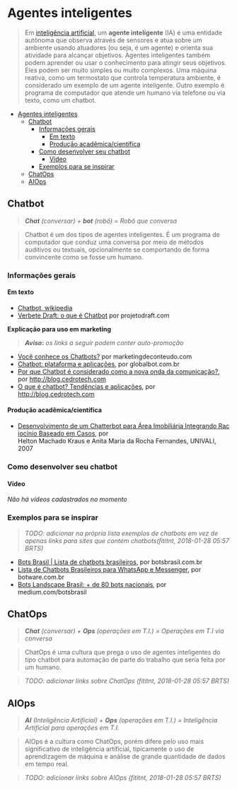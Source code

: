 # Agentes inteligentes

> Em [inteligência artificial](https://pt.wikipedia.org/wiki/Intelig%C3%AAncia_artificial),
um **agente inteligente** (IA) é uma entidade autônoma que observa através de
sensores e atua sobre um ambiente usando atuadores (ou seja, é um agente) e
orienta sua atividade para alcançar objetivos. Agentes inteligentes também
podem aprender ou usar o conhecimento para atingir seus objetivos. Eles podem
ser muito simples ou muito complexos. Uma máquina reativa, como um termostato
que controla temperatura ambiente, é considerado um exemplo de um agente
inteligente. Outro exemplo é programa de computador que atende um humano via
telefone ou via texto, como um chatbot.

<!-- TOC -->

- [Agentes inteligentes](#agentes-inteligentes)
    - [Chatbot](#chatbot)
        - [Informações gerais](#informações-gerais)
            - [Em texto](#em-texto)
            - [Produção acadêmica/científica](#produção-acadêmicacientífica)
        - [Como desenvolver seu chatbot](#como-desenvolver-seu-chatbot)
            - [Vídeo](#vídeo)
        - [Exemplos para se inspirar](#exemplos-para-se-inspirar)
    - [ChatOps](#chatops)
    - [AIOps](#aiops)

<!-- /TOC -->

## Chatbot

> _**Chat** (conversar) + **bot** (robô) = Robô que conversa_

> Chatbot é um dos tipos de agentes inteligentes. É um programa de computador que
conduz uma conversa por meio de métodos auditivos ou textuais, opcionalmente
se comportando de forma convincente como se fosse um humano. 

### Informações gerais

#### Em texto

- [Chatbot, wikipedia](https://pt.wikipedia.org/wiki/Chatterbot)
- [Verbete Draft: o que é Chatbot](https://projetodraft.com/verbete-draft-o-que-e-chatbot/) por projetodraft.com

**Explicação para uso em marketing**

> _**Aviso:** os links a seguir podem conter auto-promoção_

- [Você conhece os Chatbots?](https://marketingdeconteudo.com/chatbots/) por marketingdeconteudo.com
- [Chatbot: plataforma e aplicações](https://www.globalbot.com.br/chatbot), por globalbot.com.br
- [Por que Chatbot é considerado como a nova onda da comunicação?](http://blog.cedrotech.com/por-que-chatbot-e-considerado-como-nova-onda-da-comunicacao/), por http://blog.cedrotech.com
- [O que é chatbot? Tendências e aplicações](http://blog.cedrotech.com/o-que-e-chatbot-tendencias-aplicacoes/), por http://blog.cedrotech.com

#### Produção acadêmica/científica

<!--
  TODO: possivelmente reconsiderar se artigos estão muito antigos (fititnt, 2018-01-28 22:54 BRTS)
-->

- [Desenvolvimento de um Chatterbot para Área Imobiliária Integrando Raciocínio Baseado em Casos](http://revistaseletronicas.pucrs.br/ojs/index.php/hifen/article/download/3857/2928),
por Helton Machado Kraus e Anita Maria da Rocha Fernandes, UNIVALI, 2007

### Como desenvolver seu chatbot

#### Vídeo

_Não há vídeos cadastrados no momento_

### Exemplos para se inspirar

> _TODO: adicionar na própria lista exemplos de chatbots em vez de apenas links
para sites que contém chatbots(fititnt, 2018-01-28 05:57 BRTS)_

- [Bots Brasil | Lista de chatbots brasileiros](http://www.botsbrasil.com.br/), por botsbrasil.com.br
- [Lista de Chatbots Brasileiros para WhatsApp e Messenger](https://www.botware.com.br/lista-chat-bots-brasileiros/), por botware.com.br
- [Bots Landscape Brasil: + de 80 bots nacionais](https://medium.com/botsbrasil/bots-landscape-brasil-de-80-bots-nacionais-a0d37086eb70), por medium.com/botsbrasil

## ChatOps

> _**Chat** (conversar) + **Ops** (operações em T.I.) = Operações em T.I via conversa_

> ChatOps é uma cultura que prega o uso de agentes inteligentes do tipo chatbot
para automação de parte do trabalho que seria feita por um humano.


> _TODO: adicionar links sobre ChatOps (fititnt, 2018-01-28 05:57 BRTS)_

## AIOps

> _**AI** (Inteligência Artificial) + **Ops** (operações em T.I.) = Inteligência Artificial para operações em T.I._

> AIOps é a cultura como ChatOps, porém difere pelo uso mais significativo de
inteligência artificial, tipicamente o uso de aprendizagem de máquina e análise
de grande quantidade de dados em tempo real.

<!--
https://entuity.com/pt/why-does-my-business-need-aiops/
-->

> _TODO: adicionar links sobre AIOps (fititnt, 2018-01-28 05:57 BRTS)_
